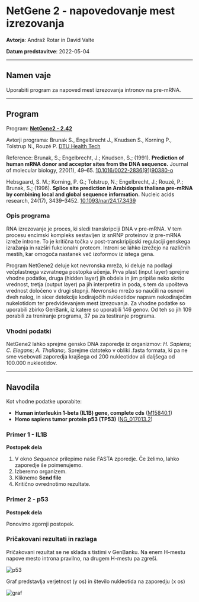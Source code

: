 # NetGene 2 - napovedovanje mest izrezovanja


**Avtorja**: Andraž Rotar in David Valte

**Datum predstavitve**: 2022-05-04

---
## Namen vaje
Uporabiti program za napoved mest izrezovanja intronov na pre-mRNA.

---
## Program

Program: **[NetGene2 - 2.42](https://services.healthtech.dtu.dk/service.php?NetGene2-2.42)**

Avtorji programa: Brunak S., Engelbrecht J., Knudsen S., Korning P., Tolstrup N., Rouzé P. [DTU Health Tech](https://www.dtu.dk/english)

Reference:
Brunak, S.; Engelbrecht, J.; Knudsen, S.; (1991). **Prediction of human mRNA donor and acceptor sites from the DNA sequence.** Journal of molecular biology, 220(1), 49–65. [10.1016/0022-2836(91)90380-o](https://pubmed.ncbi.nlm.nih.gov/2067018/)

Hebsgaard, S. M.; Korning, P. G.; Tolstrup, N.; Engelbrecht, J.; Rouzé, P.; Brunak, S.; (1996). **Splice site prediction in Arabidopsis thaliana pre-mRNA by combining local and global sequence information.** Nucleic acids research, 24(17), 3439–3452.  [10.1093/nar/24.17.3439](https://doi.org/10.1093/nar/24.17.3439)


### Opis programa
RNA izrezovanje je proces, ki sledi transkripciji DNA v pre-mRNA. V tem procesu encimski kompleks sestavljen iz snRNP proteinov iz pre-mRNA izreže introne. To je kritična točka v post-transkripijcski regulaciji genskega izražanja in razširi fukcionalni proteom. Introni se lahko izrežejo na različnih mestih, kar omogoča nastanek več izoformov iz istega gena.

Program NetGene2 deluje kot nevronska mreža, ki deluje na podlagi večplastnega vzvratnega postopka učenja. Prva plast (input layer) sprejme vhodne podatke, druga (hidden layer) jih obdela in jim pripiše neko skrito vrednost, tretja (output layer) pa jih interpretira in poda, s tem da upošteva vrednost določeno v drugi stopnji. Nevronsko mrežo so naučili na osnovi dveh nalog, in sicer detekcije kodirajočih nukleotidov napram nekodirajočim nukelotidom ter predvidevanjem mest izrezovanja. Za vhodne podatke so uporabili zbirko GenBank, iz katere so uporabili 146 genov. Od teh so jih 109 porabili za treniranje programa, 37 pa za testiranje programa.

### Vhodni podatki

NetGene2 lahko sprejme gensko DNA zaporedje iz organizmov: *H. Sapiens*; *C. Elegans*; *A. Thaliana*;. Sprejme datoteko v obliki .fasta formata, ki pa ne sme vsebovati zaporedja krajšega od 200 nukleotidov ali daljšega od 100.000 nukleotidov.

---
## Navodila

Kot vhodne podatke uporabite:

- **Human interleukin 1-beta (IL1B) gene, complete cds** ([M15840.1](https://www.ncbi.nlm.nih.gov/nuccore/186281))
- **Homo sapiens tumor protein p53 (TP53)** ([NG_017013.2](https://www.ncbi.nlm.nih.gov/nuccore/NG_017013.2))

### Primer 1 - IL1B

**Postopek dela**
1. V okno *Sequence* prilepimo naše FASTA zporedje. Če želimo, lahko zaporedje še poimenujemo.
2. Izberemo organizem.
3. Kliknemo **Send file**
4. Kritično ovrednotimo rezultate.

### Primer 2 - p53

**Postopek dela**

Ponovimo zgornji postopek.

### Pričakovani rezultati in razlaga

Pričakovani rezultat se ne sklada s tistimi v GenBanku. Na enem H-mestu napove mesto introna pravilno, na drugem H-mestu pa zgreši.

![p53](s16-netgene2-p53.png)

Graf predstavlja verjetnost (y os) in število nukleotida na zaporedju (x os)

![graf](s16-netgene2-graf.png)
